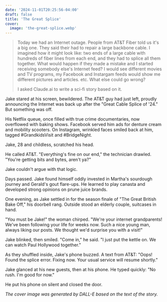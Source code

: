 ```yaml
---
date: '2024-11-01T20:25:56-04:00'
draft: false
title: 'The Great Splice'
cover:
  image: 'the-great-splice.webp'
---
```


> Today we had an Internet outage. People from AT&T Fiber told us it's a big one. They said their had to repair a large backbone cable. I imagined how it might look like: two ends of a large cable with hundreds of fiber lines from each end, and they had to splice all them together. What would happen if they made a mistake and I started receiving somebody else's Internet feed? I would see different movies and TV programs, my Facebook and Instargam feeds would show me different pictures and articles. etc. What else could go wrong?
>
> I asked Claude.ai to write a sci-fi story based on it.


Jake stared at his screen, bewildered.
The AT&T guy had just left, proudly announcing the Internet was back up after the "Great Cable Splice of '24."
But something was off.

His Netflix queue, once filled with true crime documentaries, now overflowed with baking shows.
Facebook served him ads for denture cream and mobility scooters.
On Instagram, wrinkled faces smiled back at him, tagged #GrandkidsVisit and #BridgeNight.

Jake, 28 and childless, scratched his head.

He called AT&T.
"Everything's fine on our end," the technician drawled.
"You're getting bits and bytes, aren't ya?"

Jake couldn't argue with that logic.

Days passed.
Jake found himself oddly invested in Martha's sourdough journey and Gerald's gout flare-ups.
He learned to play canasta and developed strong opinions on prune juice brands.

One evening, as Jake settled in for the season finale of "The Great British Bake Off," his doorbell rang.
Outside stood an elderly couple, suitcases in hand.

"You must be Jake!" the woman chirped.
"We're your internet grandparents!
We've been following your life for weeks now.
Such a nice young man, always liking our posts.
We thought we'd surprise you with a visit!"

Jake blinked, then smiled.
"Come in," he said.
"I just put the kettle on. We can watch Paul Hollywood together."

As they shuffled inside, Jake's phone buzzed.
A text from AT&T: "Oops! Found the splice error. Fixing now. Your usual service will resume shortly."

Jake glanced at his new guests, then at his phone.
He typed quickly: "No rush. I'm good for now."

He put his phone on silent and closed the door.

_The cover image was generated by DALL-E based on the text of the story._
